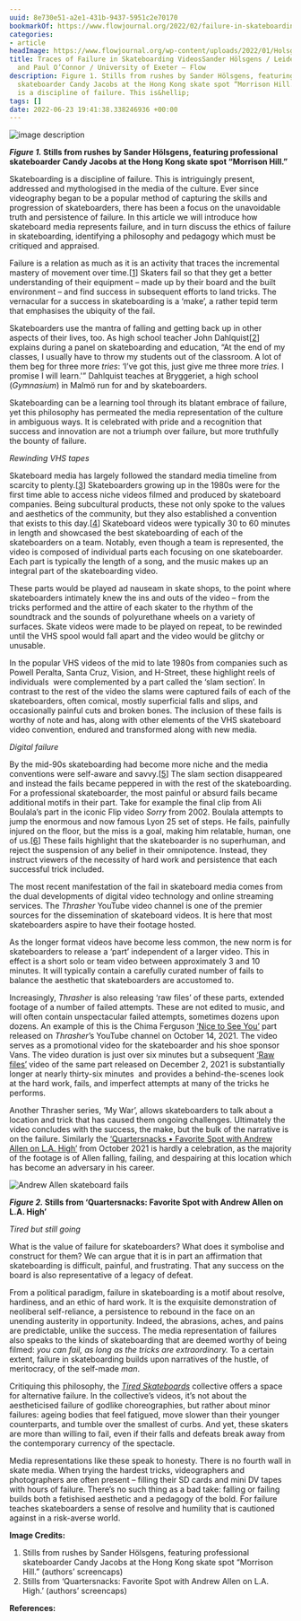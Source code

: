 ```yaml
---
uuid: 8e730e51-a2e1-431b-9437-5951c2e70170
bookmarkOf: https://www.flowjournal.org/2022/02/failure-in-skateboarding/
categories:
- article
headImage: https://www.flowjournal.org/wp-content/uploads/2022/01/Holsgens-and-OConnor-Figure-1.png
title: Traces of Failure in Skateboarding VideosSander Hölsgens / Leiden University
  and Paul O’Connor / University of Exeter – Flow
description: Figure 1. Stills from rushes by Sander Hölsgens, featuring professional
  skateboarder Candy Jacobs at the Hong Kong skate spot “Morrison Hill.” Skateboarding
  is a discipline of failure. This is&hellip;
tags: []
date: 2022-06-23 19:41:38.338246936 +00:00
---
```


![image description](http://www.flowjournal.org/wp-content/uploads/2022/01/Holsgens-and-OConnor-Figure-1-compressed.png)

**_Figure 1._ Stills from rushes by Sander Hölsgens, featuring professional skateboarder Candy Jacobs at the Hong Kong skate spot “Morrison Hill.”**

Skateboarding is a discipline of failure. This is intriguingly present, addressed and mythologised in the media of the culture. Ever since videography began to be a popular method of capturing the skills and progression of skateboarders, there has been a focus on the unavoidable truth and persistence of failure. In this article we will introduce how skateboard media represents failure, and in turn discuss the ethics of failure in skateboarding, identifying a philosophy and pedagogy which must be critiqued and appraised.

Failure is a relation as much as it is an activity that traces the incremental mastery of movement over time.\[[1](#footnote_0_47239)\] Skaters fail so that they get a better understanding of their equipment – made up by their board and the built environment – and find success in subsequent efforts to land tricks. The vernacular for a success in skateboarding is a ‘make’, a rather tepid term that emphasises the ubiquity of the fail.

Skateboarders use the mantra of falling and getting back up in other aspects of their lives, too. As high school teacher John Dahlquist\[[2](#footnote_1_47239)\] explains during a panel on skateboarding and education, “At the end of my classes, I usually have to throw my students out of the classroom. A lot of them beg for three more _tries_: ‘I’ve got this, just give me three more _tries._ I promise I will learn.'” Dahlquist teaches at Bryggeriet, a high school (_Gymnasium_) in Malmö run for and by skateboarders.

Skateboarding can be a learning tool through its blatant embrace of failure, yet this philosophy has permeated the media representation of the culture in ambiguous ways. It is celebrated with pride and a recognition that success and innovation are not a triumph over failure, but more truthfully the bounty of failure.

_Rewinding VHS tapes_

Skateboard media has largely followed the standard media timeline from scarcity to plenty.\[[3](#footnote_2_47239)\] Skateboarders growing up in the 1980s were for the first time able to access niche videos filmed and produced by skateboard companies. Being subcultural products, these not only spoke to the values and aesthetics of the community, but they also established a convention that exists to this day.\[[4](#footnote_3_47239)\] Skateboard videos were typically 30 to 60 minutes in length and showcased the best skateboarding of each of the skateboarders on a team. Notably, even though a team is represented, the video is composed of individual parts each focusing on one skateboarder. Each part is typically the length of a song, and the music makes up an integral part of the skateboarding video.

These parts would be played ad nauseam in skate shops, to the point where skateboarders intimately knew the ins and outs of the video – from the tricks performed and the attire of each skater to the rhythm of the soundtrack and the sounds of polyurethane wheels on a variety of surfaces. Skate videos were made to be played on repeat, to be rewinded  until the VHS spool would fall apart and the video would be glitchy or unusable.

In the popular VHS videos of the mid to late 1980s from companies such as Powell Peralta, Santa Cruz, Vision, and H-Street, these highlight reels of individuals  were complemented by a part called the ‘slam section’. In contrast to the rest of the video the slams were captured fails of each of the skateboarders, often comical, mostly superficial falls and slips, and occasionally painful cuts and broken bones. The inclusion of these fails is worthy of note and has, along with other elements of the VHS skateboard video convention, endured and transformed along with new media.

_Digital failure_

By the mid-90s skateboarding had become more niche and the media conventions were self-aware and savvy.\[[5](#footnote_4_47239)\] The slam section disappeared and instead the fails became peppered in with the rest of the skateboarding. For a professional skateboarder, the most painful or absurd fails became additional motifs in their part. Take for example the final clip from Ali Boulala’s part in the iconic Flip video _Sorry_ from 2002. Boulala attempts to jump the enormous and now famous Lyon 25 set of steps. He fails, painfully injured on the floor, but the miss is a goal, making him relatable, human, one of us.\[[6](#footnote_5_47239)\] These fails highlight that the skateboarder is no superhuman, and reject the suspension of any belief in their omnipotence. Instead, they instruct viewers of the necessity of hard work and persistence that each successful trick included.

The most recent manifestation of the fail in skateboard media comes from the dual developments of digital video technology and online streaming services. The _Thrasher_ YouTube video channel is one of the premier sources for the dissemination of skateboard videos. It is here that most skateboarders aspire to have their footage hosted.

As the longer format videos have become less common, the new norm is for skateboarders to release a ‘part’ independent of a larger video. This in effect is a short solo or team video between approximately 3 and 10 minutes. It will typically contain a carefully curated number of fails to balance the aesthetic that skateboarders are accustomed to.

Increasingly, _Thrasher_ is also releasing ‘raw files’ of these parts, extended footage of a number of failed attempts. These are not edited to music, and will often contain unspectacular failed attempts, sometimes dozens upon dozens. An example of this is the Chima Ferguson [‘Nice to See You’](https://www.youtube.com/watch?v=J-tCWu7TY3c) part released on _Thrasher_’s YouTube channel on October 14, 2021. The video serves as a promotional video for the skateboarder and his shoe sponsor Vans. The video duration is just over six minutes but a subsequent [‘Raw files’](https://www.youtube.com/watch?v=3ZL2poJZXE0) video of the same part released on December 2, 2021 is substantially longer at nearly thirty-six minutes  and provides a behind-the-scenes look at the hard work, fails, and imperfect attempts at many of the tricks he performs.

Another Thrasher series, ‘My War’, allows skateboarders to talk about a location and trick that has caused them ongoing challenges. Ultimately the video concludes with the success, the make, but the bulk of the narrative is on the failure. Similarly the [‘Quartersnacks • Favorite Spot with Andrew Allen on L.A. High’](https://www.youtube.com/watch?v=2nxZbXXqa0g) from October 2021 is hardly a celebration, as the majority of the footage is of Allen falling, failing, and despairing at this location which has become an adversary in his career.

![Andrew Allen skateboard fails](http://www.flowjournal.org/wp-content/uploads/2022/01/Holsgens-and-OConnor-Figure-1.png)

**_Figure 2._ Stills from ‘Quartersnacks: Favorite Spot with Andrew Allen on L.A. High’**

_Tired but still going_

What is the value of failure for skateboarders? What does it symbolise and construct for them? We can argue that it is in part an affirmation that skateboarding is difficult, painful, and frustrating. That any success on the board is also representative of a legacy of defeat.

From a political paradigm, failure in skateboarding is a motif about resolve, hardiness, and an ethic of hard work. It is the exquisite demonstration of neoliberal self-reliance, a persistence to rebound in the face on an unending austerity in opportunity. Indeed, the abrasions, aches, and pains are predictable, unlike the success. The media representation of failures also speaks to the kinds of skateboarding that are deemed worthy of being filmed: _you can fail, as long as the tricks are extraordinary._ To a certain extent, failure in skateboarding builds upon narratives of the hustle, of meritocracy, of the self-made _man_.

Critiquing this philosophy, the [_Tired Skateboards_](https://www.instagram.com/tiredskateboards/)  collective offers a space for alternative failure. In the collective’s videos, it’s not about the aestheticised failure of godlike choreographies, but rather about minor failures: ageing bodies that feel fatigued, move slower than their younger counterparts, and tumble over the smallest of curbs. And yet, these skaters are more than willing to fail, even if their falls and defeats break away from the contemporary currency of the spectacle.

Media representations like these speak to honesty. There is no fourth wall in skate media. When trying the hardest tricks, videographers and photographers are often present – filling their SD cards and mini DV tapes with hours of failure. There’s no such thing as a bad take: falling or failing builds both a fetishised aesthetic and a pedagogy of the bold. For failure teaches skateboarders a sense of resolve and humility that is cautioned against in a risk-averse world.

**Image Credits:**

1.  Stills from rushes by Sander Hölsgens, featuring professional skateboarder Candy Jacobs at the Hong Kong skate spot “Morrison Hill.” (authors’ screencaps)
2.  Stills from ‘Quartersnacks: Favorite Spot with Andrew Allen on L.A. High.’ (authors’ screencaps)

**References:**